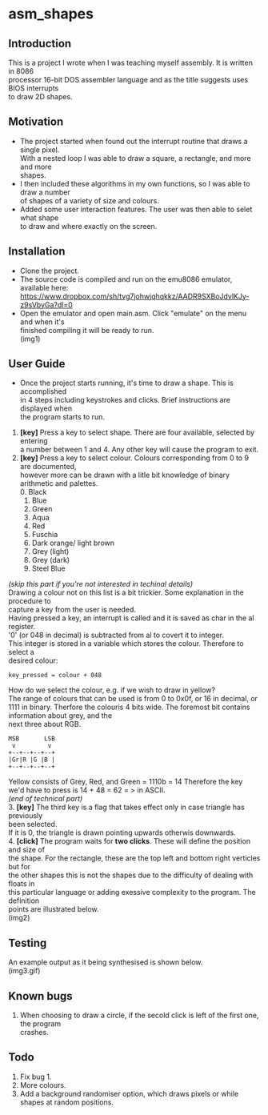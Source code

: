 # asm_shapes


## Introduction
This is a project I wrote when I was teaching myself assembly. It is written in 8086  
processor 16-bit DOS assembler language and as the title suggests uses BIOS interrupts  
to draw 2D shapes.

## Motivation
* The project started when found out the interrupt routine that draws a single pixel.   
  With a nested loop I was able to draw a square, a rectangle, and more and more  
 shapes.    
* I then included these algorithms in my own functions, so I was able to draw a number  
  of shapes of a variety of size and colours.  
* Added some user interaction features. The user was then able to selet what shape  
  to draw and where exactly on the screen.

## Installation
* Clone the project.
* The source code is compiled and run on the emu8086 emulator, available here:
  https://www.dropbox.com/sh/tvg7johwjqhqkkz/AADR9SXBoJdvlKJy-z9sVbyGa?dl=0
* Open the emulator and open main.asm. Click "emulate" on the menu and when it's  
  finished compiling it will be ready to run.  
(img1)

## User Guide
* Once the project starts running, it's time to draw a shape. This is accomplished  
  in 4 steps including keystrokes and clicks. Brief instructions are displayed when  
the program starts to run.
1. **[key]** Press a key to select shape. There are four available, selected by entering  
   a number between 1 and 4. Any other key will cause the program to exit.  
2. **[key]** Press a key to select colour. Colours corresponding from 0 to 9 are documented,  
   however more can be drawn with a litle bit knowledge of binary arithmetic and palettes.  
   0. Black
   1. Blue
   2. Green
   3. Aqua
   4. Red
   5. Fuschia
   6. Dark orange/ light brown
   7. Grey (light)
   8. Grey (dark)
   9. Steel Blue

*(skip this part if you're not interested in techinal details)*  
   Drawing a colour not on this list is a bit trickier. Some explanation in the procedure to  
   capture a key from the user is needed.  
   Having pressed a key, an interrupt is called and it is saved as char in the al register.  
   '0' (or 048 in decimal) is subtracted from al to covert it to integer.  
   This integer is stored in a variable which stores the colour. Therefore to select a  
   desired colour:

```
key_pressed = colour + 048
```
   How do we select the colour, e.g. if we wish to draw in yellow?  
   The range of colours that can be used is from 0 to 0x0f, or 16 in decimal, or 1111 in binary.
   Therfore the colouris 4 bits wide. The foremost bit contains information about grey, and the  
   next three about RGB. 
```
MSB       LSB
 v         v       
+--+--+--+--+
|Gr|R |G |B |
+--+--+--+--+
```
  
  Yellow consists of Grey, Red, and Green = 1110b = 14
  Therefore the key we'd have to press is 14 + 48 = 62 = > in ASCII.  
*(end of technical part)*  
3.  **[key]** The third key is a flag that takes effect only in case triangle has previously  
      been selected.  
      If it is 0, the triangle is drawn pointing upwards otherwis downwards.  
4.  **[click]** The program waits for **two clicks**. These will define the position and size of  
   the shape. For the rectangle, these are the top left and bottom right verticles but for  
   the other shapes this is not the shapes due to the difficulty of dealing with floats in  
   this particular language or adding exessive complexity to the program. The definition  
   points are illustrated below.  
   (img2)

## Testing
An example output as it being synthesised is shown below.  
(img3.gif)

## Known bugs
1. When choosing to draw a circle, if the secold click is left of the first one, the program  
   crashes.

## Todo
1. Fix bug 1.
2. More colours.
3. Add a background randomiser option, which draws pixels or while shapes at random positions.
